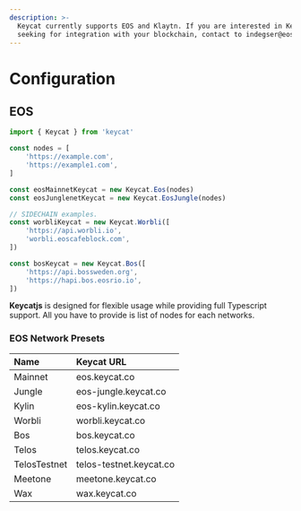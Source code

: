 ```yaml
---
description: >-
  Keycat currently supports EOS and Klaytn. If you are interested in Keycat and
  seeking for integration with your blockchain, contact to indegser@eosdaq.com
---
```


# Configuration

## EOS

```typescript
import { Keycat } from 'keycat'

const nodes = [
    'https://example.com',
    'https://example1.com',
]

const eosMainnetKeycat = new Keycat.Eos(nodes)
const eosJunglenetKeycat = new Keycat.EosJungle(nodes)

// SIDECHAIN examples.
const worbliKeycat = new Keycat.Worbli([
    'https://api.worbli.io',
    'worbli.eoscafeblock.com',
])

const bosKeycat = new Keycat.Bos([
    'https://api.bossweden.org',
    'https://hapi.bos.eosrio.io',
])
```

**Keycatjs** is designed for flexible usage while providing full Typescript support. All you have to provide is list of nodes for each networks.

### EOS Network Presets

| Name         | Keycat URL              |
| :----------- | :---------------------- |
| Mainnet      | eos.keycat.co           |
| Jungle       | eos-jungle.keycat.co    |
| Kylin        | eos-kylin.keycat.co     |
| Worbli       | worbli.keycat.co        |
| Bos          | bos.keycat.co           |
| Telos        | telos.keycat.co         |
| TelosTestnet | telos-testnet.keycat.co |
| Meetone      | meetone.keycat.co       |
| Wax          | wax.keycat.co           |
